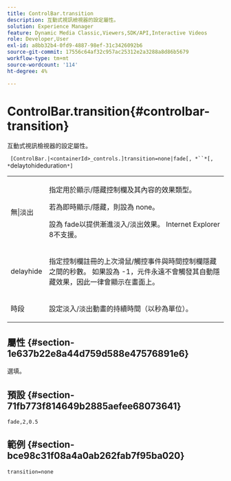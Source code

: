 ```yaml
---
title: ControlBar.transition
description: 互動式視訊檢視器的設定屬性。
solution: Experience Manager
feature: Dynamic Media Classic,Viewers,SDK/API,Interactive Videos
role: Developer,User
exl-id: a8bb32b4-0fd9-4887-98ef-31c3426092b6
source-git-commit: 17556c64af32c957ac25312e2a3288a8d86b5679
workflow-type: tm+mt
source-wordcount: '114'
ht-degree: 4%

---
```


# ControlBar.transition{#controlbar-transition}

互動式視訊檢視器的設定屬性。

` [ControlBar.|<containerId>_controls.]transition=none|fade[, *``*[, *`delaytohideduration`*]`

<table id="table_441553CD34C94A58A9D7CBF772DEDDB6"> 
 <tbody> 
  <tr> 
   <td colname="col1"> <p> <span class="codeph"> 無|淡出</span> </p> </td> 
   <td colname="col2"> <p> 指定用於顯示/隱藏控制欄及其內容的效果類型。 </p> <p>若為即時顯示/隱藏，則設為<span class="codeph"> none</span>。 </p> <p>設為<span class="codeph"> fade</span>以提供漸進淡入/淡出效果。 Internet Explorer 8不支援。 </p> </td> 
  </tr> 
  <tr> 
   <td colname="col1"> <p><span class="codeph"><span class="varname"> delayhide</span></span> </p> </td> 
   <td colname="col2"> <p> 指定控制欄註冊的上次滑鼠/觸控事件與時間控制欄隱藏之間的秒數。 如果設為<span class="codeph"> -1</span>，元件永遠不會觸發其自動隱藏效果，因此一律會顯示在畫面上。 </p> </td> 
  </tr> 
  <tr> 
   <td colname="col1"> <p><span class="codeph"><span class="varname"> 時段</span></span> </p> </td> 
   <td colname="col2"> <p> 設定淡入/淡出動畫的持續時間（以秒為單位）。 </p> </td> 
  </tr> 
 </tbody> 
</table>

## 屬性 {#section-1e637b22e8a44d759d588e47576891e6}

選填。

## 預設 {#section-71fb773f814649b2885aefee68073641}

`fade,2,0.5`

## 範例 {#section-bce98c31f08a4a0ab262fab7f95ba020}

```
transition=none
```
